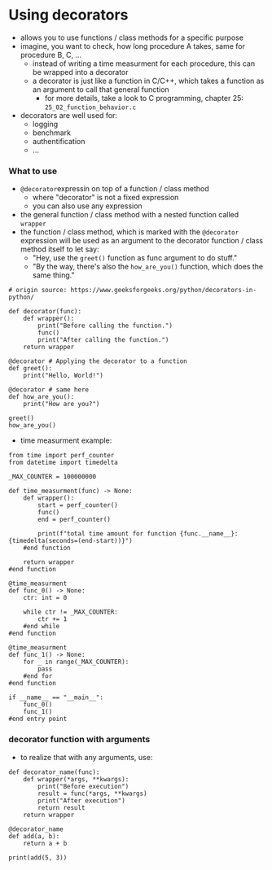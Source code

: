 #   Using decorators
-   allows you to use functions / class methods for a specific purpose
-   imagine, you want to check, how long procedure A takes, same for procedure B, C, ...
    -   instead of writing a time measurment for each procedure, this can be wrapped into a decorator
    -   a decorator is just like a function in C/C++, which takes a function as an argument to call that general function
        -   for more details, take a look to C programming, chapter 25: `25_02_function_behavior.c`
-   decorators are well used for:
    -   logging
    -   benchmark
    -   authentification
    -   ...

### What to use
-   `@decorator`expressin on top of a function / class method
    -   where "decorator" is not a fixed expression
    -   you can also use any expression
-   the general function / class method with a nested function called `wrapper`
-   the function / class method, which is marked with the `@decorator` expression will be used as an argument to the decorator function / class method itself to let say:
    -   "Hey, use the `greet()` function as func argument to do stuff."
    -   "By the way, there's also the `how_are_you()` function, which does the same thing."

```
# origin source: https://www.geeksforgeeks.org/python/decorators-in-python/

def decorator(func):
    def wrapper():
        print("Before calling the function.")
        func()
        print("After calling the function.")
    return wrapper

@decorator # Applying the decorator to a function
def greet():
    print("Hello, World!")

@decorator # same here
def how_are_you():
    print("How are you?")

greet()
how_are_you()
```

-   time measurment example:
```
from time import perf_counter
from datetime import timedelta

_MAX_COUNTER = 100000000

def time_measurment(func) -> None:
    def wrapper():
        start = perf_counter()
        func()
        end = perf_counter()

        print(f"total time amount for function {func.__name__}: {timedelta(seconds=(end-start))}")
    #end function

    return wrapper
#end function

@time_measurment
def func_0() -> None:
    ctr: int = 0

    while ctr != _MAX_COUNTER:
        ctr += 1
    #end while
#end function

@time_measurment
def func_1() -> None:
    for _ in range(_MAX_COUNTER):
        pass
    #end for
#end function

if __name__ == "__main__":
    func_0()
    func_1()
#end entry point
```

### decorator function with arguments
-   to realize that with any arguments, use:
```
def decorator_name(func):
    def wrapper(*args, **kwargs):
        print("Before execution")
        result = func(*args, **kwargs)
        print("After execution")
        return result
    return wrapper

@decorator_name
def add(a, b):
    return a + b

print(add(5, 3))
```